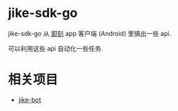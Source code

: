 # jike-sdk-go

jike-sdk-go 从 [即刻](https://okjike.com/) app 客户端 (Android) 里搞出一些 api.

可以利用这些 api 自动化一些任务.

# 相关项目

- [jike-bot](https://github.com/jdxj/jike-bot)